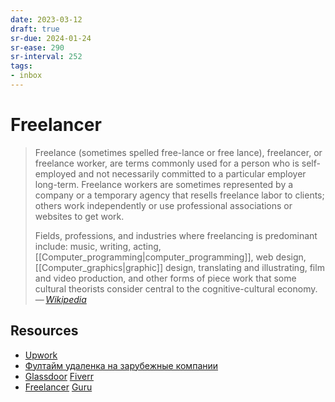 ```yaml
---
date: 2023-03-12
draft: true
sr-due: 2024-01-24
sr-ease: 290
sr-interval: 252
tags:
- inbox
---
```


# Freelancer

> Freelance (sometimes spelled free-lance or free lance), freelancer, or
> freelance worker, are terms commonly used for a person who is self-employed
> and not necessarily committed to a particular employer long-term. Freelance
> workers are sometimes represented by a company or a temporary agency that
> resells freelance labor to clients; others work independently or use
> professional associations or websites to get work.
>
> Fields, professions, and industries where freelancing is predominant include:
> music, writing, acting, [[Computer_programming|computer_programming]], web
> design, [[Computer_graphics|graphic]] design, translating and illustrating,
> film and video production, and other forms of piece work that some cultural
> theorists consider central to the cognitive-cultural economy.\
> — <cite>[Wikipedia](https://en.wikipedia.org/wiki/Freelancer)</cite>

## Resources

- [Upwork](https://www.upwork.com/ab/find-work/)
- [Фултайм удаленка на зарубежные компании](https://vas3k.club/post/11513/)
- [Glassdoor](https://www.glassdoor.com/Job/) [Fiverr](https://www.fiverr.com/)
- [Freelancer](https://www.freelancer.com/dashboard)
  [Guru](https://www.guru.com/)